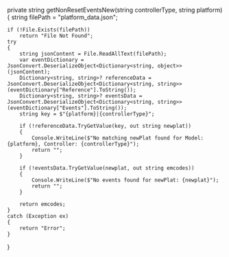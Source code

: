 private string getNonResetEventsNew(string controllerType, string platform)
{
    string filePath = "platform_data.json";

    if (!File.Exists(filePath))
        return "File Not Found";
    try
    {
        string jsonContent = File.ReadAllText(filePath);
        var eventDictionary = JsonConvert.DeserializeObject<Dictionary<string, object>>(jsonContent);
        Dictionary<string, string>? referenceData = JsonConvert.DeserializeObject<Dictionary<string, string>>(eventDictionary["Reference"].ToString());
        Dictionary<string, string>? eventsData = JsonConvert.DeserializeObject<Dictionary<string, string>>(eventDictionary["Events"].ToString());
        string key = $"{platform}|{controllerType}";

        if (!referenceData.TryGetValue(key, out string newplat))
        {
            Console.WriteLine($"No matching newPlat found for Model: {platform}, Controller: {controllerType}");
            return "";
        }

        if (!eventsData.TryGetValue(newplat, out string emcodes))
        {
            Console.WriteLine($"No events found for newPlat: {newplat}");
            return "";
        }

        return emcodes;
    }
    catch (Exception ex)
    {
        return "Error";
    }
    
}
